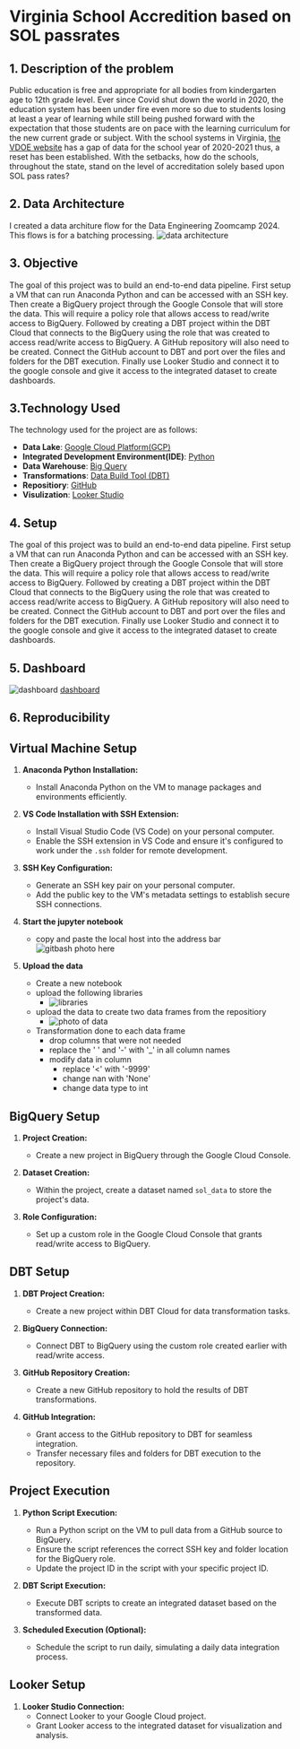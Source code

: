 # Virginia School Accredition based on SOL passrates

## 1. Description of the problem

Public education is free and appropriate for all bodies from kindergarten age to 12th grade level.  Ever since Covid shut down the world in 2020, the education system has been under fire even more so due to students losing at least a year of learning while still being pushed forward with the expectation that those students are on pace with the learning curriculum for the new current grade or subject.  With the school systems in Virginia, [the VDOE website](https://www.doe.virginia.gov/data-policy-funding/data-reports/statistics-reports/sol-test-pass-rates-other-results) has a gap of data for the school year of 2020-2021 thus, a reset has been established.  With the setbacks, how do the schools, throughout the state, stand on the level of accreditation solely based upon SOL pass rates?


## 2. Data Architecture

I created a data architure flow for the Data Engineering Zoomcamp 2024.  This flows is for a batching processing.
![data architecture](https://github.com/Williamsrandrew86/SOL-data-project/blob/main/Screenshot%202024-04-18%20011918.png)


## 3. Objective

The goal of this project was to build an end-to-end data pipeline.  First setup a VM that can run Anaconda Python and can be accessed with an SSH key.  Then create a BigQuery project through the Google Console that will store the data. This will require a policy role that allows access to read/write access to BigQuery.  Followed by creating a DBT project within the DBT Cloud that connects to the BigQuery using the role that was created to access read/write access to BigQuery.  A GitHub repository will also need to be created.  Connect the GitHub account to DBT and port over the files and folders for the DBT execution. Finally use Looker Studio and connect it to the google console and give it access to the integrated dataset to create dashboards.

## 3.Technology Used

The technology used for the project are as follows:
 - __Data Lake__: [Google Cloud Platform(GCP)](https://cloud.google.com/?hl=en)
 - __Integrated Development Environment(IDE)__: [Python](https://www.python.org/)
 - __Data Warehouse__: [Big Query](https://cloud.google.com/bigquery?_gl=1*ix9b2*_up*MQ..&gclid=CjwKCAjw5v2wBhBrEiwAXDDoJaGHHWiJhQYvl7sPTiJiaOPTcGyKB6KO2E0f43divUy7t6hBgMUWsRoCzVAQAvD_BwE&gclsrc=aw.ds#from-cloud-data-warehouse-to-an-ai-ready-data-platform)
 - __Transformations__: [Data Build Tool (DBT)](https://www.getdbt.com/)
 - __Repositiory__: [GitHub](https://github.com/)
 - __Visulization__: [Looker Studio](https://lookerstudio.google.com/)


## 4. Setup

The goal of this project was to build an end-to-end data pipeline.  First setup a VM that can run Anaconda Python and can be accessed with an SSH key.  Then create a BigQuery project through the Google Console that will store the data. This will require a policy role that allows access to read/write access to BigQuery.  Followed by creating a DBT project within the DBT Cloud that connects to the BigQuery using the role that was created to access read/write access to BigQuery.  A GitHub repository will also need to be created.  Connect the GitHub account to DBT and port over the files and folders for the DBT execution. Finally use Looker Studio and connect it to the google console and give it access to the integrated dataset to create dashboards.

## 5. Dashboard

![dashboard](https://github.com/Williamsrandrew86/SOL-data-project/blob/main/Screenshot%202024-04-18%20021244.png)
[dashboard](https://lookerstudio.google.com/s/hdFwzPT_GC0)

## 6. Reproducibility

## Virtual Machine Setup

1. **Anaconda Python Installation:**
   - Install Anaconda Python on the VM to manage packages and environments efficiently.

2. **VS Code Installation with SSH Extension:**
   - Install Visual Studio Code (VS Code) on your personal computer.
   - Enable the SSH extension in VS Code and ensure it's configured to work under the `.ssh` folder for remote development.

3. **SSH Key Configuration:**
   - Generate an SSH key pair on your personal computer.
   - Add the public key to the VM's metadata settings to establish secure SSH connections.
     
4. **Start the jupyter notebook**
   - copy and paste the local host into the address bar
     ![gitbash photo here](https://github.com/Williamsrandrew86/SOL-data-project/blob/main/login%20notebook.png)

5. **Upload the data**
   - Create a new notebook
   - upload the following libraries
     -  ![libraries](https://github.com/Williamsrandrew86/SOL-data-project/blob/main/libraries.png)
   - upload the data to create two data frames from the repositiory
     - ![photo of data](https://github.com/Williamsrandrew86/SOL-data-project/blob/main/libraries.png)
   - Transformation done to each data frame
     - drop columns that were not needed
     - replace the ' ' and '-' with '_' in all column names
     - modify data in column
       - replace '<' with '-9999'
       - change nan with 'None'
       - change data type to int
       
## BigQuery Setup

1. **Project Creation:**
   - Create a new project in BigQuery through the Google Cloud Console.

2. **Dataset Creation:**
   - Within the project, create a dataset named `sol_data` to store the project's data.

3. **Role Configuration:**
   - Set up a custom role in the Google Cloud Console that grants read/write access to BigQuery.

## DBT Setup

1. **DBT Project Creation:**
   - Create a new project within DBT Cloud for data transformation tasks.

2. **BigQuery Connection:**
   - Connect DBT to BigQuery using the custom role created earlier with read/write access.

3. **GitHub Repository Creation:**
   - Create a new GitHub repository to hold the results of DBT transformations.

4. **GitHub Integration:**
   - Grant access to the GitHub repository to DBT for seamless integration.
   - Transfer necessary files and folders for DBT execution to the repository.

## Project Execution

1. **Python Script Execution:**
   - Run a Python script on the VM to pull data from a GitHub source to BigQuery.
   - Ensure the script references the correct SSH key and folder location for the BigQuery role.
   - Update the project ID in the script with your specific project ID.

2. **DBT Script Execution:**
   - Execute DBT scripts to create an integrated dataset based on the transformed data.

3. **Scheduled Execution (Optional):**
   - Schedule the script to run daily, simulating a daily data integration process.

## Looker Setup

1. **Looker Studio Connection:**
   - Connect Looker to your Google Cloud project.
   - Grant Looker access to the integrated dataset for visualization and analysis.






